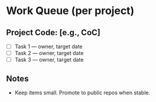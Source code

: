 # Work Queue (per project)

## Project Code: [e.g., CoC]
- [ ] Task 1 — owner, target date
- [ ] Task 2 — owner, target date
- [ ] Task 3 — owner, target date

## Notes
- Keep items small. Promote to public repos when stable.

